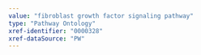 ```yaml
---
value: "fibroblast growth factor signaling pathway"
type: "Pathway Ontology"
xref-identifier: "0000328"
xref-dataSource: "PW"
---
```

